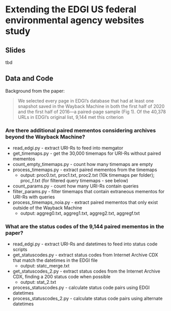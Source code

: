 # Extending the EDGI US federal environmental agency websites study

## Slides

tbd

## Data and Code

Background from the paper:

> We selected every page in EDGI’s database that had at least one snapshot saved in the Wayback Machine in both the first half of 2020 and the 
> first half of 2016—a paired-page sample (Fig 1). Of the 40,378 URLs in EDGI’s original list, 9,144 met this criterion

### Are there additional paired mementos considering archives beyond the Wayback Machine?

* read_edgi.py - extract URI-Rs to feed into memgator
* get_timemaps.py - get the 30,000 timemaps for URI-Rs without paired mementos
* count_empty_timemaps.py - count how many timemaps are empty
* process_timemaps.py - extract paired mementos from the timemaps
    * output: proc0.txt, proc1.txt, proc2.txt (10k timemaps per folder); proc_f.txt (for filtered query timemaps - see below)  
* count_params.py - count how many URI-Rs contain queries
* filter_params.py - filter timemaps that contain extraneous mementos for URI-Rs with queries
* process_timemaps_noia.py - extract paired mementos that only exist outside of the Wayback Machine
    * output: aggreg0.txt, aggreg1.txt, aggreg2.txt, aggregf.txt

### What are the status codes of the 9,144 paired mementos in the paper?

* read_edgi.py - extract URI-Rs and datetimes to feed into status code scripts
* get_statuscodes.py - extract status codes from Internet Archive CDX that match the datetimes in the EDGI file
    * output: statc_merge.txt 
* get_statuscodes_2.py - extract status codes from the Internet Archive CDX, finding a 200 status code when possible
    * output: stat_2.txt 
* process_statuscodes.py - calculate status code pairs using EDGI datetimes
* process_statuscodes_2.py - calculate status code pairs using alternate datetimes
